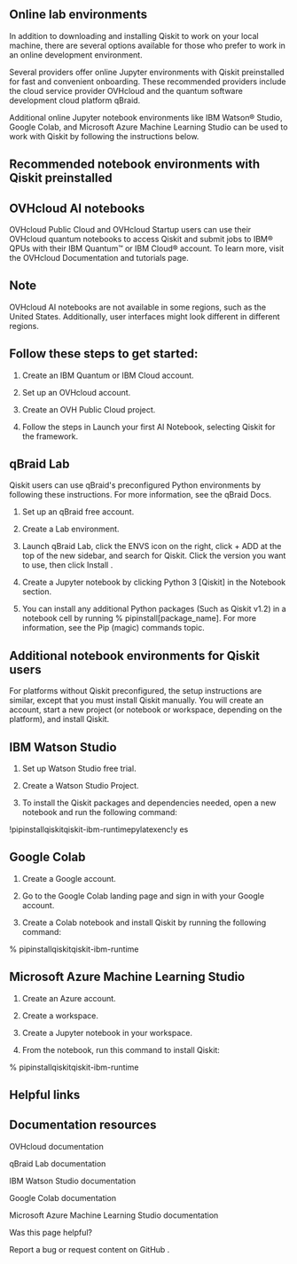 ## Online lab environments

In addition to downloading and installing Qiskit to work on your local machine, there are several options available for those who prefer to work in an online development environment.

Several providers offer online Jupyter environments with Qiskit preinstalled for fast and convenient onboarding. These recommended providers include the cloud service provider OVHcloud and the quantum software development cloud platform qBraid.

Additional online Jupyter notebook environments like IBM Watson® Studio, Google Colab, and Microsoft Azure Machine Learning Studio can be used to work with Qiskit by following the instructions below.

## Recommended notebook environments with Qiskit preinstalled

## OVHcloud AI notebooks

OVHcloud Public Cloud and OVHcloud Startup users can use their OVHcloud quantum notebooks to access Qiskit and submit jobs to IBM® QPUs with their IBM Quantum™ or IBM Cloud® account. To learn more, visit the OVHcloud Documentation and tutorials page.

<!-- image -->

## Note

OVHcloud AI notebooks are not available in some regions, such as the United States. Additionally, user interfaces might look different in different regions.

## Follow these steps to get started:

1. Create an IBM Quantum or IBM Cloud account.

2. Set up an OVHcloud account.

3. Create an OVH Public Cloud project.

4. Follow the steps in Launch your first AI Notebook, selecting Qiskit for the framework.

## qBraid Lab

Qiskit users can use qBraid's preconfigured Python environments by following these instructions. For more information, see the qBraid Docs.

1. Set up an qBraid free account.

2. Create a Lab environment.

3. Launch qBraid Lab, click the ENVS icon on the right, click + ADD at the top of the new sidebar, and search for Qiskit. Click the version you want to use, then click Install .

4. Create a Jupyter notebook by clicking Python 3 [Qiskit] in the Notebook section.

5. You can install any additional Python packages (Such as Qiskit v1.2) in a notebook cell by running % pipinstall[package_name]. For more information, see the Pip (magic) commands topic.

## Additional notebook environments for Qiskit users

For platforms without Qiskit preconfigured, the setup instructions are similar, except that you must install Qiskit manually. You will create an account, start a new project (or notebook or workspace, depending on the platform), and install Qiskit.

## IBM Watson Studio

1. Set up Watson Studio free trial.

2. Create a Watson Studio Project.

3. To install the Qiskit packages and dependencies needed, open a new notebook and run the following command:

!pipinstallqiskitqiskit-ibm-runtimepylatexenc!y es

## Google Colab

1. Create a Google account.

2. Go to the Google Colab landing page and sign in with your Google account.

3. Create a Colab notebook and install Qiskit by running the following command:

% pipinstallqiskitqiskit-ibm-runtime

## Microsoft Azure Machine Learning Studio

1. Create an Azure account.

2. Create a workspace.

3. Create a Jupyter notebook in your workspace.

4. From the notebook, run this command to install Qiskit:

% pipinstallqiskitqiskit-ibm-runtime

## Helpful links

## Documentation resources

OVHcloud documentation

qBraid Lab documentation

IBM Watson Studio documentation

Google Colab documentation

Microsoft Azure Machine Learning Studio documentation

Was this page helpful?

<!-- image -->

Report a bug or request content on GitHub .